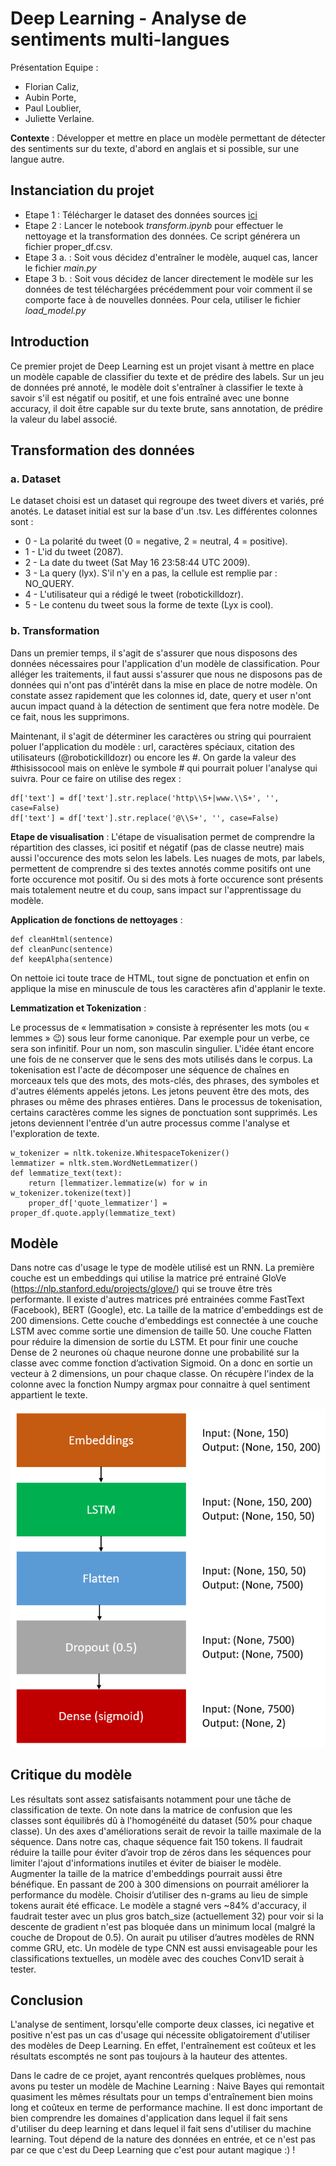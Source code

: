 # Deep Learning - Analyse de sentiments multi-langues

Présentation Equipe : 
* Florian Caliz, 
* Aubin Porte, 
* Paul Loublier, 
* Juliette Verlaine.

__Contexte__ : Développer et mettre en place un modèle permettant de détecter des sentiments sur du texte, d'abord en anglais et si possible, sur une langue autre.


## Instanciation du projet

* Etape 1 : Télécharger le dataset des données sources [ici](http://help.sentiment140.com/for-students)
* Etape 2 : Lancer le notebook _transform.ipynb_ pour effectuer le nettoyage et la transformation des données. Ce script générera un fichier proper_df.csv.
* Etape 3 a. : Soit vous décidez d'entraîner le modèle, auquel cas, lancer le fichier _main.py_
* Etape 3 b. : Soit vous décidez de lancer directement le modèle sur les données de test téléchargées précédemment pour voir comment il se comporte face à de nouvelles données. Pour cela, utiliser le fichier _load_model.py_

## Introduction

Ce premier projet de Deep Learning est un projet visant à mettre en place un modèle capable de classifier du texte et de prédire des labels. Sur un jeu de données pré annoté, le modèle doit s'entraîner
à classifier le texte à savoir s'il est négatif ou positif, et une fois entraîné avec une bonne accuracy, il doit être capable sur du texte brute, sans annotation, de prédire la valeur du label associé. 

## Transformation des données

### a. Dataset

Le dataset choisi est un dataset qui regroupe des tweet divers et variés, pré anotés. Le dataset initial est sur la base d'un .tsv. Les différentes colonnes sont : 

* 0 - La polarité du tweet (0 = negative, 2 = neutral, 4 = positive).
* 1 - L'id du tweet (2087).
* 2 - La date du tweet (Sat May 16 23:58:44 UTC 2009).
* 3 - La query (lyx). S'il n'y en a pas, la cellule est remplie par : NO_QUERY.
* 4 - L'utilisateur qui a rédigé le tweet (robotickilldozr).
* 5 - Le contenu du tweet sous la forme de texte (Lyx is cool).

### b. Transformation

Dans un premier temps, il s'agit de s'assurer que nous disposons des données nécessaires pour l'application d'un modèle de classification. Pour alléger les traitements, il faut aussi s'assurer que nous ne disposons pas de données qui n'ont pas d'intérêt dans la mise en place de notre modèle.
On constate assez rapidement que les colonnes id, date, query et user n'ont aucun impact quand à la détection de sentiment que fera notre modèle. De ce fait, nous les supprimons.

Maintenant, il s'agit de déterminer les caractères ou string qui pourraient poluer l'application du modèle : url, caractères spéciaux, citation des utilisateurs (@robotickilldozr) ou encore les #.
On garde la valeur des #thisissocool mais on enlève le symbole # qui pourrait poluer l'analyse qui suivra. Pour ce faire on utilise des regex : 

```
df['text'] = df['text'].str.replace('http\\S+|www.\\S+', '', case=False)
df['text'] = df['text'].str.replace('@\\S+', '', case=False)
```

__Etape de visualisation__ : L'étape de visualisation permet de comprendre la répartition des classes, ici positif et négatif (pas de classe neutre) mais aussi l'occurence des mots selon les labels. 
Les nuages de mots, par labels, permettent de comprendre si des textes annotés comme positifs ont une forte occurence mot positif. Ou si des mots à forte occurence sont présents mais totalement neutre et du coup, sans impact sur l'apprentissage du modèle. 

__Application de fonctions de nettoyages__ : 

```
def cleanHtml(sentence)
def cleanPunc(sentence)
def keepAlpha(sentence)
```

On nettoie ici toute trace de HTML, tout signe de ponctuation et enfin on applique la mise en minuscule de tous les caractères afin d'applanir le texte. 

__Lemmatization et Tokenization__ :

Le processus de « lemmatisation » consiste à représenter les mots (ou « lemmes » 😉) sous leur forme canonique. Par exemple pour un verbe, ce sera son infinitif. Pour un nom, son masculin singulier. L'idée étant encore une fois de ne conserver que le sens des mots utilisés dans le corpus.
La tokenisation est l'acte de décomposer une séquence de chaînes en morceaux tels que des mots, des mots-clés, des phrases, des symboles et d'autres éléments appelés jetons. Les jetons peuvent être des mots, des phrases ou même des phrases entières. Dans le processus de tokenisation, certains caractères comme les signes de ponctuation sont supprimés. Les jetons deviennent l'entrée d'un autre processus comme l'analyse et l'exploration de texte.

```
w_tokenizer = nltk.tokenize.WhitespaceTokenizer()
lemmatizer = nltk.stem.WordNetLemmatizer()
def lemmatize_text(text):
    return [lemmatizer.lemmatize(w) for w in w_tokenizer.tokenize(text)]
    proper_df['quote_lemmatizer'] = proper_df.quote.apply(lemmatize_text)
```

## Modèle

Dans notre cas d'usage le type de modèle utilisé est un RNN. La première couche est un embeddings qui utilise la matrice pré entrainé GloVe (https://nlp.stanford.edu/projects/glove/) qui se 
trouve être très performante. Il existe d'autres matrices pré entrainées comme FastText (Facebook), BERT (Google), etc. La taille de la matrice d'embeddings est de 200 dimensions. 
Cette couche d'embeddings est connectée à une couche LSTM avec comme sortie une dimension de taille 50. Une couche Flatten pour réduire la dimension de sortie du LSTM. 
Et pour finir une couche Dense de 2 neurones où chaque neurone donne une probabilité sur la classe avec comme fonction d’activation Sigmoid. On a donc en sortie un vecteur à 2 dimensions, 
un pour chaque classe. On récupère l'index de la colonne avec la fonction Numpy argmax pour connaitre à quel sentiment appartient le texte.

<div style="text-align:center">
    
![Test Image 1](model.PNG)

</div>

## Critique du modèle

Les résultats sont assez satisfaisants notamment pour une tâche de classification de texte. On note dans la matrice de confusion que les classes sont équilibrés dû à l'homogénéité du 
dataset (50% pour chaque classe). Un des axes d'améliorations serait de revoir la taille maximale de la séquence. Dans notre cas, chaque séquence fait 150 tokens. Il faudrait réduire la 
taille pour éviter d’avoir trop de zéros dans les séquences pour limiter l'ajout d'informations inutiles et éviter de biaiser le modèle. Augmenter la taille de la matrice d'embeddings pourrait 
aussi être bénéfique. En passant de 200 à 300 dimensions on pourrait améliorer la performance du modèle. Choisir d’utiliser des n-grams au lieu de simple tokens aurait été efficace. 
Le modèle a stagné vers ~84% d'accuracy, il faudrait tester avec un plus gros batch_size (actuellement 32) pour voir si la descente de gradient n'est pas bloquée dans un minimum local 
(malgré la couche de Dropout de 0.5). On aurait pu utiliser d’autres modèles de RNN comme GRU, etc. Un modèle de type CNN est aussi envisageable pour les classifications textuelles, 
un modèle avec des couches Conv1D serait à tester.

## Conclusion

L'analyse de sentiment, lorsqu'elle comporte deux classes, ici negative et positive n'est pas un cas d'usage qui nécessite obligatoirement d'utiliser des modèles de Deep Learning. 
En effet, l'entraînement est coûteux et les résultats escomptés ne sont pas toujours à la hauteur des attentes. 

Dans le cadre de ce projet, ayant rencontrés quelques problèmes, nous avons pu tester un modèle de Machine Learning : Naive Bayes qui remontait quasiment les mêmes résultats pour un temps d'entraînement bien moins long
et coûteux en terme de performance machine. Il est donc important de bien comprendre les domaines d'application dans lequel il fait sens d'utiliser du deep learning et dans lequel il fait sens d'utiliser du machine learning. Tout dépend de la nature des données en entrée, et ce n'est pas par ce que c'est du Deep Learning que c'est pour autant magique :) ! 

